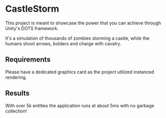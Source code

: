 # CastleStorm

This project is meant to showcase the power that you can achieve through Unity's DOTS framework.

It's a simulation of thousands of zombies storming a castle, while the humans shoot arrows, bolders and charge with cavalry.

## Requirements

Please have a dedicated graphics card as the project utilized instanced rendering.

## Results

With over 5k entities the application runs at about 5ms with no garbage collection!




